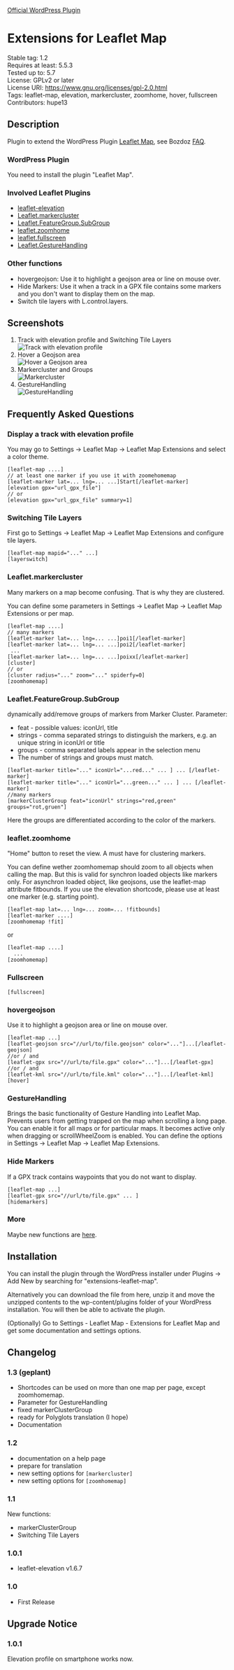 <a href="https://wordpress.org/plugins/extensions-leaflet-map/">Official WordPress Plugin</a>

# Extensions for Leaflet Map

Stable tag: 1.2  
Requires at least: 5.5.3  
Tested up to: 5.7  
License: GPLv2 or later  
License URI: https://www.gnu.org/licenses/gpl-2.0.html  
Tags: leaflet-map, elevation, markercluster, zoomhome, hover, fullscreen  
Contributors: hupe13

## Description

Plugin to extend the WordPress Plugin <a href="https://wordpress.org/plugins/leaflet-map/">Leaflet Map</a>, see Bozdoz <a href="https://github.com/bozdoz/wp-plugin-leaflet-map#how-can-i-add-another-leaflet-plugin">FAQ</a>.

### WordPress Plugin

You need to install the plugin "Leaflet Map".

### Involved Leaflet Plugins

*   [leaflet-elevation](https://github.com/Raruto/leaflet-elevation)
*   [Leaflet.markercluster](https://github.com/Leaflet/Leaflet.markercluster)
*   [Leaflet.FeatureGroup.SubGroup](https://github.com/ghybs/Leaflet.FeatureGroup.SubGroup)
*   [leaflet.zoomhome](https://github.com/torfsen/leaflet.zoomhome)
*   [leaflet.fullscreen](https://github.com/brunob/leaflet.fullscreen)
*   [Leaflet.GestureHandling](https://github.com/elmarquis/Leaflet.GestureHandling)

### Other functions

*   hovergeojson: Use it to highlight a geojson area or line on mouse over.
*   Hide Markers: Use it when a track in a GPX file contains some markers and you don't want to display them on the map.
*   Switch tile layers with L.control.layers.

## Screenshots

1. Track with elevation profile and Switching Tile Layers <br>![Track with elevation profile](.wordpress-org/screenshot-1.png)
2. Hover a Geojson area <br>![Hover a Geojson area](.wordpress-org/screenshot-2.png)
3. Markercluster and Groups <br>![Markercluster](.wordpress-org/screenshot-3.png)
4. GestureHandling <br>![GestureHandling](.wordpress-org/screenshot-4.png)

## Frequently Asked Questions

### Display a track with elevation profile

<p>You may go to Settings -> Leaflet Map -> Leaflet Map Extensions and select a color theme.</p>
<pre><code>[leaflet-map ....]
// at least one marker if you use it with zoomehomemap
[leaflet-marker lat=... lng=... ...]Start[/leaflet-marker]
[elevation gpx="url_gpx_file"]
// or
[elevation gpx="url_gpx_file" summary=1]
</code></pre>

### Switching Tile Layers

<p>First go to Settings -> Leaflet Map -> Leaflet Map Extensions and configure tile layers.</p>
<pre><code>[leaflet-map mapid="..." ...]
[layerswitch]
</code></pre>

### Leaflet.markercluster

<p>Many markers on a map become confusing. That is why they are clustered.</p>
You can define some parameters in Settings -> Leaflet Map -> Leaflet Map Extensions or per map.
<pre><code>[leaflet-map ....]
// many markers
[leaflet-marker lat=... lng=... ...]poi1[/leaflet-marker]
[leaflet-marker lat=... lng=... ...]poi2[/leaflet-marker]
 ...
[leaflet-marker lat=... lng=... ...]poixx[/leaflet-marker]
[cluster]
// or
[cluster radius="..." zoom="..." spiderfy=0]
[zoomhomemap]
</code></pre>

### Leaflet.FeatureGroup.SubGroup

<p>dynamically add/remove groups of markers from Marker Cluster.
Parameter:</p>
<ul>
<li>feat - possible values: iconUrl, title</li>
<li>strings - comma separated strings to distinguish the markers, e.g. an unique string in iconUrl or title</li>
<li>groups - comma separated labels appear in the selection menu</li>
<li>The number of strings and groups must match.</li>
</ul>
<pre><code>[leaflet-marker title="..." iconUrl="...red..." ... ] ... [/leaflet-marker]
[leaflet-marker title="..." iconUrl="...green..." ... ] ... [/leaflet-marker]
//many markers
[markerClusterGroup feat="iconUrl" strings="red,green" groups="rot,gruen"]
</code></pre>
<p>Here the groups are differentiated according to the color of the markers.</p>

### leaflet.zoomhome

<p>
&quot;Home&quot; button to reset the view. A must have for clustering markers.</p>
<p>You can define wether zoomhomemap should zoom to all objects when calling the map. But this is valid for synchron loaded objects like markers only.
For asynchron loaded object, like geojsons, use the leaflet-map attribute fitbounds. If you use the elevation shortcode,
please use at least one marker (e.g. starting point).</p>
<pre>
<code>[leaflet-map lat=... lng=... zoom=... !fitbounds]
[leaflet-marker ....]
[zoomhomemap !fit]</code>
</pre>or
<pre><code>[leaflet-map ....]
  ...
[zoomhomemap]
</code></pre>

### Fullscreen

<pre><code>[fullscreen]</code></pre>

### hovergeojson

<p>Use it to highlight a geojson area or line on mouse over.</p>
<pre><code>[leaflet-map ...]
[leaflet-geojson src="//url/to/file.geojson" color="..."]...[/leaflet-geojson]
//or / and
[leaflet-gpx src="//url/to/file.gpx" color="..."]...[/leaflet-gpx]
//or / and
[leaflet-kml src="//url/to/file.kml" color="..."]...[/leaflet-kml]
[hover]
</code></pre>

### GestureHandling

Brings the basic functionality of Gesture Handling into Leaflet Map.
Prevents users from getting trapped on the map when scrolling a long page.
You can enable it for all maps or for particular maps. It becomes active
only when dragging or scrollWheelZoom is enabled.
You can define the options in Settings -> Leaflet Map -> Leaflet Map Extensions.</p>

### Hide Markers

<p>If a GPX track contains waypoints that you do not want to display.</p>
<pre><code>[leaflet-map ...]
[leaflet-gpx src="//url/to/file.gpx" ... ]
[hidemarkers]
</code></pre>

### More

Maybe new functions are <a href="https://github.com/hupe13/extensions-leaflet-map-testing">here</a>.

## Installation

You can install the plugin through the WordPress installer under Plugins → Add New by searching for "extensions-leaflet-map".

Alternatively you can download the file from here, unzip it and move the unzipped contents to the wp-content/plugins folder of your WordPress installation. You will then be able to activate the plugin.

(Optionally) Go to Settings - Leaflet Map - Extensions for Leaflet Map and get some documentation and settings options.

## Changelog

### 1.3 (geplant)

* Shortcodes can be used on more than one map per page, except zoomhomemap.  
* Parameter for GestureHandling  
* fixed markerClusterGroup  
* ready for Polyglots translation (I hope)  
* Documentation

### 1.2

* documentation on a help page
* prepare for translation
* new setting options for <code>[markercluster]</code>
* new setting options for <code>[zoomhomemap]</code>


### 1.1
New functions:
* markerClusterGroup
* Switching Tile Layers

### 1.0.1
* leaflet-elevation v1.6.7

### 1.0
* First Release

## Upgrade Notice

### 1.0.1
Elevation profile on smartphone works now.
